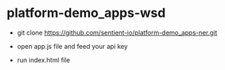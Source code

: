 # platform-demo_apps-wsd

- git clone https://github.com/sentient-io/platform-demo_apps-ner.git

- open app.js file and feed your api key

- run  index.html file

